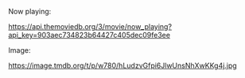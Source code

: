 Now playing:

https://api.themoviedb.org/3/movie/now_playing?api_key=903aec734823b64427c405dec09fe3ee

Image:

https://image.tmdb.org/t/p/w780/hLudzvGfpi6JlwUnsNhXwKKg4j.jpg